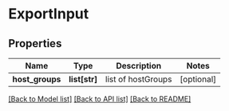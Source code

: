 # ExportInput

## Properties
Name | Type | Description | Notes
------------ | ------------- | ------------- | -------------
**host_groups** | **list[str]** | list of hostGroups | [optional] 

[[Back to Model list]](../README.md#documentation-for-models) [[Back to API list]](../README.md#documentation-for-api-endpoints) [[Back to README]](../README.md)


